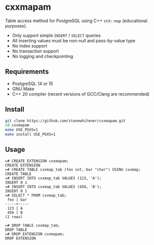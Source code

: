 # cxxmapam

Table access method for PostgreSQL using C++ `std::map` (educational purposes).

- Only support simple `INSERT` / `SELECT` queries
- All inserting values must be non-null and pass-by-value type
- No index support
- No transaction support
- No logging and checkpointing

## Requirements

- PostgreSQL 14 or 15
- GNU Make
- C++ 20 compiler (recent versions of GCC/Clang are recommended)

## Install

```sh
git clone https://github.com/stonewhitener/cxxmapam.git
cd cxxmapam
make USE_PGXS=1
make install USE_PGXS=1
```

## Usage

```
=# CREATE EXTENSION cxxmapam;
CREATE EXTENSION
=# CREATE TABLE cxxmap_tab (foo int, bar "char") USING cxxmap;
CREATE TABLE
=# INSERT INTO cxxmap_tab VALUES (123, 'A');
INSERT 0 1
=# INSERT INTO cxxmap_tab VALUES (456, 'B');
INSERT 0 1
=# SELECT * FROM cxxmap_tab;
 foo | bar 
-----+-----
 123 | A
 456 | B
(2 rows)

=# DROP TABLE cxxmap_tab;
DROP TABLE
=# DROP EXTENSION cxxmapam;
DROP EXTENSION
```
